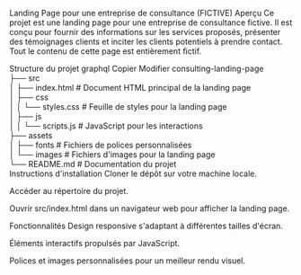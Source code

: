 Landing Page pour une entreprise de consultance (FICTIVE)
Aperçu
Ce projet est une landing page pour une entreprise de consultance fictive. Il est conçu pour fournir des informations sur les services proposés, présenter des témoignages clients et inciter les clients potentiels à prendre contact. Tout le contenu de cette page est entièrement fictif.

Structure du projet
graphql
Copier
Modifier
consulting-landing-page  
├── src  
│   ├── index.html        # Document HTML principal de la landing page  
│   ├── css  
│   │   └── styles.css    # Feuille de styles pour la landing page  
│   ├── js  
│   │   └── scripts.js     # JavaScript pour les interactions  
├── assets  
│   ├── fonts             # Fichiers de polices personnalisées  
│   └── images            # Fichiers d'images pour la landing page  
└── README.md             # Documentation du projet  
Instructions d'installation
Cloner le dépôt sur votre machine locale.

Accéder au répertoire du projet.

Ouvrir src/index.html dans un navigateur web pour afficher la landing page.

Fonctionnalités
Design responsive s'adaptant à différentes tailles d'écran.

Éléments interactifs propulsés par JavaScript.

Polices et images personnalisées pour un meilleur rendu visuel.
